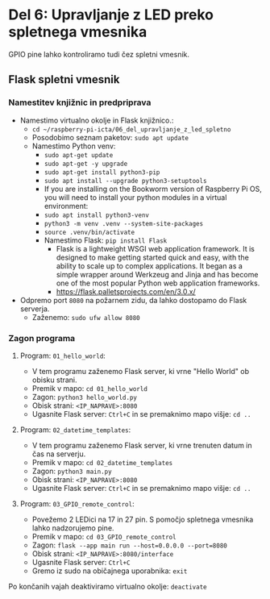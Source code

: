 # Del 6: Upravljanje z LED preko spletnega vmesnika

GPIO pine lahko kontroliramo tudi čez spletni vmesnik.

<!-- ## WebIOPi spletni vmesnik (not supported on Raspberry Pi 5)
[WebIOPi](http://webiopi.trouch.com/) is a web application which allows you to control your Raspberry Pi’s GPIO. Just install it on your Pi, and use any browser from your network.
It’s useful to start enjoying GPIOs and also to debug some circuits without writing any line of code. It also allows to control your Pi’s GPIOs over Internet, so it’s a good starting point for home remote control.

**[Namestitev](https://thepiguy.altervista.org/webiopi-rp3/)**:
- `cd ~/raspberry-pi-icta/06_del_upravljanje_z_led_spletno/`
- `tar xvzf WebIOPi-0.7.1.tar.gz`
- `cd WebIOPi-0.7.1/`
- Verzija na uradni strani ima težave z delovanjem na Raspberry Pi 3B+. Zato uporabimo spodnji popravek.
    - `sudo wget https://raw.githubusercontent.com/doublebind/raspi/master/webiopi-pi2bplus.patch`
    - `sudo patch -p1 -i webiopi-pi2bplus.patch`
- `sudo ./setup.sh`
- Do you want to access WebIOPi over Internet ? Select `Yes`.
- Now reboot the Pi.
- Start WebIOPi by running the command: `sudo /etc/init.d/webiopi start`
- If you want WebIOPi to start automatically on boot, run: `sudo update-rc.d webiopi defaults`
- Once WebIOPi is up and running, you can point your browser to `http://<yourraspberryIP>:8000` (replace yourraspberryIP with the actual IP address or domain name of your Raspberry Pi) and log in using the `webiopi` username and the `raspberry` password. -->


## Flask spletni vmesnik

### Namestitev knjižnic in predpriprava
- Namestimo virtualno okolje in Flask knjižnico.: 
    - `cd ~/raspberry-pi-icta/06_del_upravljanje_z_led_spletno`
    - Posodobimo seznam paketov: `sudo apt update`
    - Namestimo Python venv:
        - `sudo apt-get update`
        - `sudo apt-get -y upgrade`
        - `sudo apt-get install python3-pip`
        - `sudo apt install --upgrade python3-setuptools`
        - If you are installing on the Bookworm version of Raspberry Pi OS, you will need to install your python modules in a virtual environment:
        - `sudo apt install python3-venv`
        - `python3 -m venv .venv --system-site-packages`
        - `source .venv/bin/activate`
        - Namestimo Flask: `pip install Flask`
            - Flask is a lightweight WSGI web application framework. It is designed to make getting started quick and easy, with the ability to scale up to complex applications. It began as a simple wrapper around Werkzeug and Jinja and has become one of the most popular Python web application frameworks.
            - https://flask.palletsprojects.com/en/3.0.x/
- Odpremo port `8080` na požarnem zidu, da lahko dostopamo do Flask serverja.
    - Zaženemo: `sudo ufw allow 8080`

### Zagon programa
1. Program: `01_hello_world`:
    - V tem programu zaženemo Flask server, ki vrne "Hello World" ob obisku strani.
    - Premik v mapo: `cd 01_hello_world`
    - Zagon: `python3 hello_world.py`
    - Obisk strani: `<IP_NAPRAVE>:8080`
    - Ugasnite Flask server: `Ctrl+C` in se premaknimo mapo višje: `cd ..`

2. Program: `02_datetime_templates`:
    - V tem programu zaženemo Flask server, ki vrne trenuten datum in čas na serverju.
    - Premik v mapo: `cd 02_datetime_templates`
    - Zagon: `python3 main.py`
    - Obisk strani: `<IP_NAPRAVE>:8080`
    - Ugasnite Flask server: `Ctrl+C` in se premaknimo mapo višje: `cd ..`

3. Program: `03_GPIO_remote_control`:
    - Povežemo 2 LEDici na 17 in 27 pin. S pomočjo spletnega vmesnika lahko nadzorujemo pine.
    - Premik v mapo: `cd 03_GPIO_remote_control`
    - Zagon: `flask --app main run --host=0.0.0.0 --port=8080`
    - Obisk strani: `<IP_NAPRAVE>:8080/interface`
    - Ugasnite Flask server: `Ctrl+C`
    - Gremo iz sudo na običajnega uporabnika: `exit`

Po končanih vajah deaktiviramo virtualno okolje: `deactivate`
